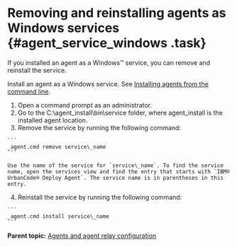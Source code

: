 # Removing and reinstalling agents as Windows services {#agent_service_windows .task}

If you installed an agent as a Windows™ service, you can remove and reinstall the service.

Install an agent as a Windows service. See [Installing agents from the command line](../../com.ibm.udeploy.install.doc/topics/agentInstall.md#).

1.   Open a command prompt as an administrator. 
2.   Go to the C:\\agent\_install\\bin\\service folder, where agent\_install is the installed agent location. 
3.   Remove the service by running the following command: 

    ```
    _agent.cmd remove service\_name
    ```

    Use the name of the service for `service\_name`. To find the service name, open the services view and find the entry that starts with `IBM® UrbanCode® Deploy Agent`. The service name is in parentheses in this entry.

4.   Reinstall the service by running the following command: 

    ```
    _agent.cmd install service\_name
    ```


**Parent topic:** [Agents and agent relay configuration](../topics/configure_agents.md)

